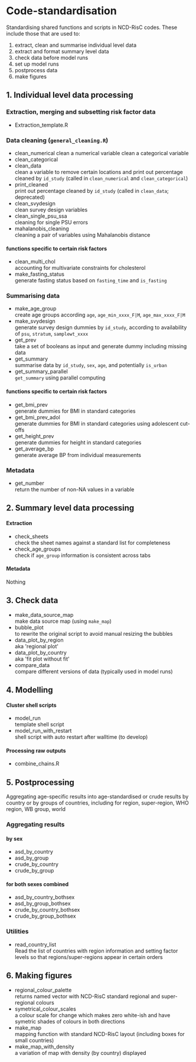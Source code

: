 # Code-standardisation
Standardising shared functions and scripts in NCD-RisC codes. These include those that are used to:
1. extract, clean and summarise individual level data
2. extract and format summary level data
3. check data before model runs
4. set up model runs
5. postprocess data
6. make figures

## 1. Individual level data processing

### Extraction, merging and subsetting risk factor data
* Extraction_template.R

### Data cleaning (`general_cleaning.R`)
* clean_numerical
clean a numerical variable
clean a categorical variable
* clean_categorical
* clean_data  
clean a variable to remove certain locations and print out percentage cleaned by `id_study` (called in `clean_numerical` and `clean_categorical`)
* print_cleaned  
print out percentage cleaned by `id_study` (called in `clean_data`; deprecated)
* clean_svydesign  
clean survey design variables
* clean_single_psu_ssa  
cleaning for single PSU errors
* mahalanobis_cleaning  
cleaning a pair of variables using Mahalanobis distance

#### functions specific to certain risk factors
* clean_multi_chol  
accounting for multivariate constraints for cholesterol
* make_fasting_status  
generate fasting status based on `fasting_time` and `is_fasting`

### Summarising data
* make_age_group  
create age groups according `age`, `age_min_xxxx_F|M`, `age_max_xxxx_F|M`
* make_svydesign  
generate survey design dummies by `id_study`, according to availability of `psu`, `stratum`, `samplewt_xxxx`
* get_prev  
take a set of booleans as input and generate dummy including missing data
* get_summary  
summarise data by `id_study`, `sex`, `age`, and potentially `is_urban`
* get_summary_parallel  
`get_summary` using parallel computing

#### functions specific to certain risk factors
* get_bmi_prev  
generate dummies for BMI in standard categories
* get_bmi_prev_adol  
generate dummies for BMI in standard categories using adolescent cut-offs
* get_height_prev  
generate dummies for height in standard categories
* get_average_bp  
generate average BP from individual measurements

### Metadata
* get_number  
return the number of non-NA values in a variable

## 2. Summary level data processing

#### Extraction
* check_sheets  
check the sheet names against a standard list for completeness
* check_age_groups  
check if `age_group` information is consistent across tabs

#### Metadata
Nothing

## 3. Check data
* make_data_source_map  
make data source map (using `make_map`)
* bubble_plot  
to rewrite the original script to avoid manual resizing the bubbles
* data_plot_by_region  
aka 'regional plot'
* data_plot_by_country  
aka 'fit plot without fit'
* compare_data  
compare different versions of data (typically used in model runs)

## 4. Modelling

#### Cluster shell scripts
* model_run  
template shell script
* model_run_with_restart  
shell script with auto restart after walltime (to develop)

#### Processing raw outputs
* combine_chains.R

## 5. Postprocessing

Aggregating age-specific results into age-standardised or crude results
by country or by groups of countries,
including for region, super-region, WHO region, WB group, world

### Aggregating results

#### by sex
* asd_by_country
* asd_by_group  
* crude_by_country
* crude_by_group  

#### for both sexes combined
* asd_by_country_bothsex
* asd_by_group_bothsex  
* crude_by_country_bothsex
* crude_by_group_bothsex  

### Utilities
* read_country_list  
Read the list of countries with region information and setting factor levels so that regions/super-regions appear in certain orders

## 6. Making figures
* regional_colour_palette  
returns named vector with NCD-RisC standard regional and super-regional colours
* symetrical_colour_scales  
a colour scale for change which makes zero white-ish and have symetric shades of colours in both directions
* make_map  
mapping function with standard NCD-RisC layout (including boxes for small countries)
* make_map_with_density  
a variation of map with density (by country) displayed

